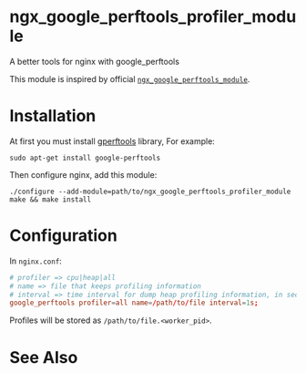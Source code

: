 # ngx_google_perftools_profiler_module
A better tools for nginx with google_perftools

This module is inspired by official [`ngx_google_perftools_module`](https://nginx.org/en/docs/ngx_google_perftools_module.html).

# Installation

At first you must install [gperftools](https://github.com/gperftools/gperftools) library, For example:

```apt
sudo apt-get install google-perftools
```

Then configure nginx, add this module:

```shell
./configure --add-module=path/to/ngx_google_perftools_profiler_module
make && make install
```

# Configuration

In `nginx.conf`:

```conf
# profiler => cpu|heap|all
# name => file that keeps profiling information
# interval => time interval for dump heap profiling information, in seconds
google_perftools profiler=all name=/path/to/file interval=1s;
```
Profiles will be stored as `/path/to/file.<worker_pid>`.

# See Also


